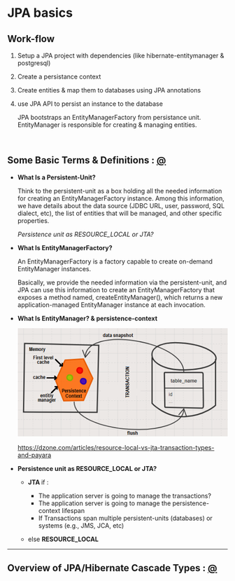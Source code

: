 # JPA basics

## Work-flow

1. Setup a JPA project with dependencies (like hibernate-entitymanager & postgresql)
2. Create a persistance context
3. Create entities & map them to databases using JPA annotations
4. use JPA API to persist an instance to the database

    JPA bootstraps an EntityManagerFactory from persistance unit. EntityManager is responsible for creating & managing entities.

<br>


## Some Basic Terms & Definitions : [@](https://dzone.com/articles/resource-local-vs-jta-transaction-types-and-payara)

* <b>What Is a Persistent-Unit?</b>

    Think to the persistent-unit as a box holding all the needed information for creating an EntityManagerFactory instance. Among this information, we have details about the data source (JDBC URL, user, password, SQL dialect, etc), the list of entities that will be managed, and other specific properties.

    <i>Persistence unit as RESOURCE_LOCAL or JTA?</i> 

* <b>What Is EntityManagerFactory?</b>

    An EntityManagerFactory is a factory capable to create on-demand EntityManager instances.

    Basically, we provide the needed information via the persistent-unit, and JPA can use this information to create an EntityManagerFactory that exposes a method named, createEntityManager(), which returns a new application-managed EntityManager instance at each invocation.


* <b>What Is EntityManager? & persistence-context </b>

    <img src="Screenshots/transaction.png" alt="transaction" width="600"/> 

    https://dzone.com/articles/resource-local-vs-jta-transaction-types-and-payara


* <b>Persistence unit as RESOURCE_LOCAL or JTA?</b>

    * <b> JTA </b> if :

        * The application server is going to  manage the transactions? 
        * The application server is going to manage the persistence-context lifespan 
        * If Transactions span multiple persistent-units (databases) or systems (e.g., JMS, JCA, etc) 
    
    * else <b> RESOURCE_LOCAL </b>

---

## Overview of JPA/Hibernate Cascade Types : [@](https://www.baeldung.com/jpa-cascade-types)

